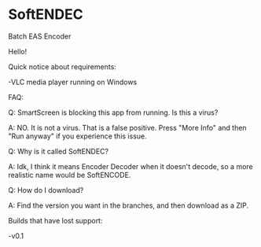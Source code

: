 # SoftENDEC
Batch EAS Encoder

Hello!


Quick notice about requirements:


-VLC media player running on Windows

FAQ:

Q: SmartScreen is blocking this app from running. Is this a virus?

A: NO. It is not a virus. That is a false positive. Press "More Info" and then "Run anyway" if you experience this issue.

Q: Why is it called SoftENDEC?


A: Idk, I think it means Encoder Decoder when it doesn't decode, so a more realistic name would be SoftENCODE.


Q: How do I download?


A: Find the version you want in the branches, and then download as a ZIP.

Builds that have lost support:

-v0.1
